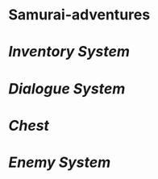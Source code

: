 # Samurai-adventures

# <i> Inventory System </i>


# <i> Dialogue System </i>

# <i> Chest </i>


# <i> Enemy System </i>



